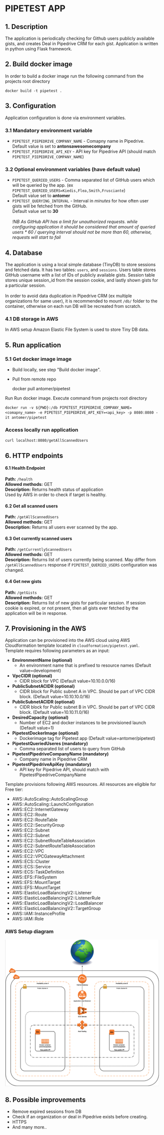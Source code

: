 # PIPETEST APP
## 1. Description 
The application is periodically checking for Github users publicly available gists, and creates Deal in Pipedrive CRM for each gist. Application is written in python using Flask framework.

## 2. Build docker image
In order to build a docker image run the following command from the projects root directory

    docker build -t pipetest .

## 3. Configuration
Application configuration is done via environment variables. 
### 3.1 Mandatory environment variable 
* `PIPETEST_PIEPEDRIVE_COMPANY_NAME` - Comapny name in Pipedrive. Default value is set to **antonsawesomecompany**
* `PIPETEST_PIEPEDRIVE_API_KEY` - API key for Pipedrive API (should match `PIPETEST_PIEPEDRIVE_COMPANY_NAME`) 

### 3.2 Optional environment variables (have default value)
* `PIPETEST_QUERIED_USERS` - Comma separated list of GitHub users which will be queried by the app. (ex `PIPETEST_QUERIED_USERS=Kiedis,Flea,Smith,Frusciante`) <br>Default value set to **antomer**
* `PIPETEST_QUERYING_INTERVAL` - Interval in *minutes* for how often user gists will be fetched from the GitHub. <br>Default value set to **30**
<em><br><br>!NB As GitHub API has a limit for unauthorized requests. while configuring application it should be considered that amount of queried users * 60 / querying interval should not be more than 60, otherwise, requests will start to fail </em>

## 4. Database
The application is using a local simple database (TinyDB) to store sessions and fetched data. It has two tables: `users`, and `sessions`. Users table stores GitHub username with a list of IDs of publicly available gists. Session table stores unique session_id from the session cookie, and lastly shown gists for a particular session.
<br><br> 
In order to avoid data duplication in Pipedrive CRM (ex multiple organizations for same user), it is recommended to mount `/db/` folder to the container, otherwise on each run DB will be recreated from scratch.

### 4.1 DB storage in AWS
In AWS setup Amazon Elastic File System is used to store Tiny DB data.

## 5. Run application
### 5.1 Get docker image image
* Build locally, see step "Build docker image".  
* Pull from remote repo

    
    docker pull antomer/pipetest

Run Run docker image. Execute command from projects root directory 

    docker run -v ${PWD}:/db PIPETEST_PIEPEDRIVE_COMPANY_NAME=<comapny_name> -e PIPETEST_PIEPEDRIVE_API_KEY=<api_key> -p 8080:8080 -it antomer/pipetest

### Access locally run application
    
    curl localhost:8080/getAllScannedUsers
    
## 6. HTTP endpoints
#### 6.1 Health Endpoint
**Path:** `/health`<br>
**Allowed methods:** GET<br>
**Description:** Returns health status of application<br>Used by AWS in order to check if target is healthy.

#### 6.2 Get all scanned users
**Path:** `/getAllScannedUsers`<br>
**Allowed methods:** GET<br>
**Description:** Returns all users ever scanned by the app.<br>

#### 6.3 Get currently scanned users
**Path:** `/getCurrentlyScannedUsers`<br>
**Allowed methods:** GET<br>
**Description:** Returns list of users currently being scanned. May differ from `/getAllScannedUsers` response if `PIPETEST_QUERIED_USERS` configuration was changed.<br>

#### 6.4 Get new gists
**Path:** `/getGists`<br>
**Allowed methods:** GET<br>
**Description:** Returns list of new gists for particular session. If session cookie is expired, or not present, then all gists ever fetched by the application will be in response.<br>

## 7. Provisioning in the AWS

Application can be provisioned into the AWS cloud using AWS Cloudformation template located in `cloudformation/pipetest.yaml`. <br>
Template requires following parameters as an input:
 * **EnvironmentName (optional)**
    * An environment name that is prefixed to resource names (Default value=development)
 * **VpcCIDR (optional)**
    * CIDR block for VPC (Default value=10.10.0.0/16)
 * **PublicSubnetACIDR (optional)**
    * CIDR block for Public subnet A in VPC. Should be part of VPC CIDR block. (Default value=10.10.10.0/16)
 * **PublicSubnetACIDR (optional)**
    * CIDR block for Public subnet B in VPC. Should be part of VPC CIDR block. (Default value=10.10.11.0/16)
 * **DesiredCapacity (optional)**
    * Number of EC2 and docker instances to be provisioned launch (Default value=1)
 * **PipetestDockerImage (optional)**
    * Dockerimage tag for Pipetest app (Default value=antomer/pipetest)
 * **PipetestQueriedUseres (mandatory)**
    * Comma separated list of users to query from GitHub
 * **PipetestPipedriveCompanyName (mandatory)**
    * Company name in Pipedrive CRM
 * **PipetestPipedriveApiKey (mandatory)**
    * API key for Pipedrive API, should match with PipetestPipedriveCompanyName
 
Template provisions following AWS resources. All resources are eligible for Free tier:
 * AWS::AutoScaling::AutoScalingGroup
 * AWS::AutoScaling::LaunchConfiguration
 * AWS::EC2::InternetGateway
 * AWS::EC2::Route
 * AWS::EC2::RouteTable
 * AWS::EC2::SecurityGroup
 * AWS::EC2::Subnet
 * AWS::EC2::Subnet
 * AWS::EC2::SubnetRouteTableAssociation
 * AWS::EC2::SubnetRouteTableAssociation
 * AWS::EC2::VPC
 * AWS::EC2::VPCGatewayAttachment
 * AWS::ECS::Cluster
 * AWS::ECS::Service
 * AWS::ECS::TaskDefinition
 * AWS::EFS::FileSystem
 * AWS::EFS::MountTarget
 * AWS::EFS::MountTarget
 * AWS::ElasticLoadBalancingV2::Listener
 * AWS::ElasticLoadBalancingV2::ListenerRule
 * AWS::ElasticLoadBalancingV2::LoadBalancer
 * AWS::ElasticLoadBalancingV2::TargetGroup
 * AWS::IAM::InstanceProfile
 * AWS::IAM::Role
 
### AWS Setup diagram
![AWS Diagram](AWS_diagram.png)

## 8. Possible improvements
* Remove expired sessions from DB
* Check if an organization or deal in Pipedrive exists before creating.
* HTTPS
* And many more..